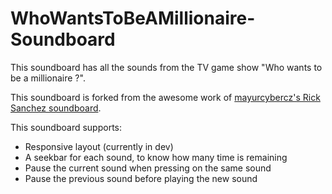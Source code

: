 # WhoWantsToBeAMillionaire-Soundboard

This soundboard has all the sounds from the TV game show "Who wants to be a millionaire ?".

This soundboard is forked from the awesome work of [mayurcybercz's Rick Sanchez soundboard](https://github.com/mayurcybercz/RickSanchez-Soundboard "Rick Sanchez soundboard").

This soundboard supports:

* Responsive layout (currently in dev)
* A seekbar for each sound, to know how many time is remaining
* Pause the current sound when pressing on the same sound
* Pause the previous sound before playing the new sound
